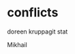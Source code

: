 # conflicts
doreen kruppagit stat
































































































Mikhail
